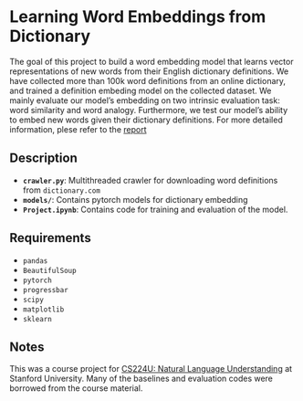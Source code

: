 # Learning Word Embeddings from Dictionary
The goal of this project to build a word embedding model that learns vector representations of new words from their English dictionary definitions. We have collected more than 100k word definitions from an online dictionary, and trained a definition embeding model on the collected dataset. We mainly evaluate our model’s embedding on two intrinsic evaluation task: word similarity and word analogy. Furthermore, we test our model’s ability to embed new words given their dictionary definitions. For more detailed information, plese refer to the [report](https://github.com/donlee90/dictionary/blob/master/learning-word-embeddings-from-dictionary.pdf)

## Description
- **`crawler.py`**: Multithreaded crawler for downloading word definitions from `dictionary.com`
- **`models/`**: Contains pytorch models for dictionary embedding
- **`Project.ipynb`**: Contains code for training and evaluation of the model.

## Requirements
- `pandas`
- `BeautifulSoup`
- `pytorch`
- `progressbar`
- `scipy`
- `matplotlib`
- `sklearn`

## Notes
This was a course project for [CS224U: Natural Language Understanding](http://web.stanford.edu/class/cs224u/) at Stanford University. Many of the baselines and evaluation codes were borrowed from the course material.
